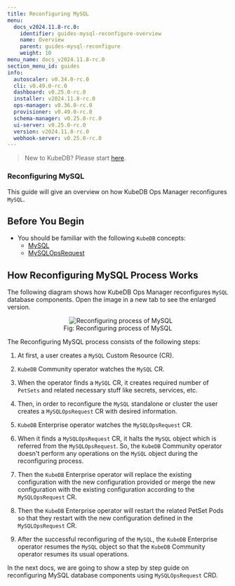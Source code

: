 ```yaml
---
title: Reconfiguring MySQL
menu:
  docs_v2024.11.8-rc.0:
    identifier: guides-mysql-reconfigure-overview
    name: Overview
    parent: guides-mysql-reconfigure
    weight: 10
menu_name: docs_v2024.11.8-rc.0
section_menu_id: guides
info:
  autoscaler: v0.34.0-rc.0
  cli: v0.49.0-rc.0
  dashboard: v0.25.0-rc.0
  installer: v2024.11.8-rc.0
  ops-manager: v0.36.0-rc.0
  provisioner: v0.49.0-rc.0
  schema-manager: v0.25.0-rc.0
  ui-server: v0.25.0-rc.0
  version: v2024.11.8-rc.0
  webhook-server: v0.25.0-rc.0
---
```


> New to KubeDB? Please start [here](/docs/v2024.11.8-rc.0/README).

### Reconfiguring MySQL

This guide will give an overview on how KubeDB Ops Manager reconfigures `MySQL`.

## Before You Begin

- You should be familiar with the following `KubeDB` concepts:
  - [MySQL](/docs/v2024.11.8-rc.0/guides/mysql/concepts/)
  - [MySQLOpsRequest](/docs/v2024.11.8-rc.0/guides/mysql/concepts/opsrequest)

## How Reconfiguring MySQL Process Works

The following diagram shows how KubeDB Ops Manager reconfigures `MySQL` database components. Open the image in a new tab to see the enlarged version.

<figure align="center">
  <img alt="Reconfiguring process of MySQL" src="/docs/v2024.11.8-rc.0/guides/mysql/reconfigure/overview/reconfigure.jpg">
<figcaption align="center">Fig: Reconfiguring process of MySQL</figcaption>
</figure>

The Reconfiguring MySQL process consists of the following steps:

1. At first, a user creates a `MySQL` Custom Resource (CR).

2. `KubeDB` Community operator watches the `MySQL` CR.

3. When the operator finds a `MySQL` CR, it creates required number of `PetSets` and related necessary stuff like secrets, services, etc.

4. Then, in order to reconfigure the `MySQL` standalone or cluster the user creates a `MySQLOpsRequest` CR with desired information.

5. `KubeDB` Enterprise operator watches the `MySQLOpsRequest` CR.

6. When it finds a `MySQLOpsRequest` CR, it halts the `MySQL` object which is referred from the `MySQLOpsRequest`. So, the `KubeDB` Community operator doesn't perform any operations on the `MySQL` object during the reconfiguring process.  
   
7. Then the `KubeDB` Enterprise operator will replace the existing configuration with the new configuration provided or merge the new configuration with the existing configuration according to the `MySQLOpsRequest` CR.

8. Then the `KubeDB` Enterprise operator will restart the related PetSet Pods so that they restart with the new configuration defined in the `MySQLOpsRequest` CR.

9. After the successful reconfiguring of the `MySQL`, the `KubeDB` Enterprise operator resumes the `MySQL` object so that the `KubeDB` Community operator resumes its usual operations.

In the next docs, we are going to show a step by step guide on reconfiguring MySQL database components using `MySQLOpsRequest` CRD.